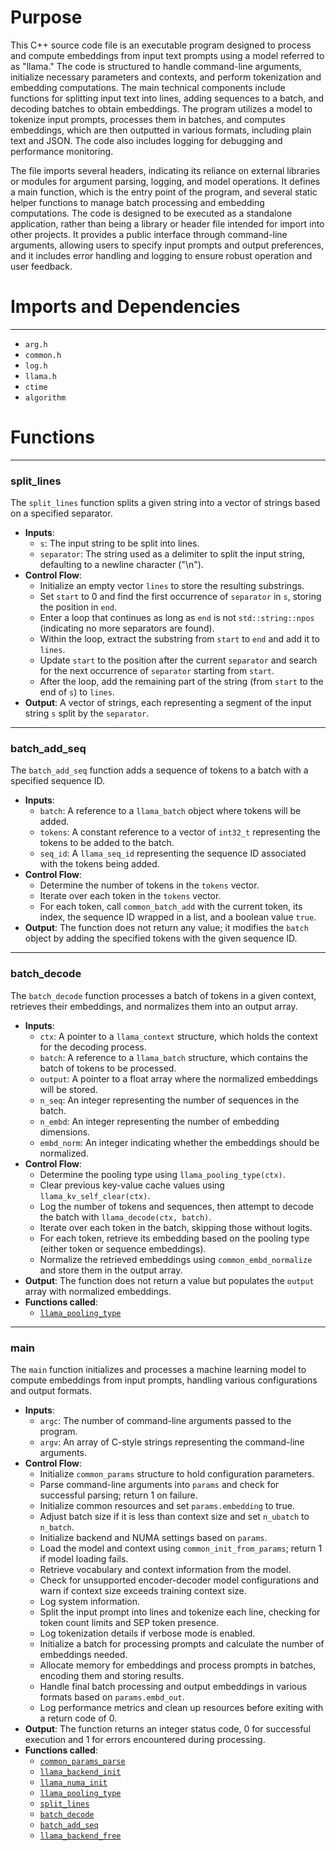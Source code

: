 # Purpose
This C++ source code file is an executable program designed to process and compute embeddings from input text prompts using a model referred to as "llama." The code is structured to handle command-line arguments, initialize necessary parameters and contexts, and perform tokenization and embedding computations. The main technical components include functions for splitting input text into lines, adding sequences to a batch, and decoding batches to obtain embeddings. The program utilizes a model to tokenize input prompts, processes them in batches, and computes embeddings, which are then outputted in various formats, including plain text and JSON. The code also includes logging for debugging and performance monitoring.

The file imports several headers, indicating its reliance on external libraries or modules for argument parsing, logging, and model operations. It defines a main function, which is the entry point of the program, and several static helper functions to manage batch processing and embedding computations. The code is designed to be executed as a standalone application, rather than being a library or header file intended for import into other projects. It provides a public interface through command-line arguments, allowing users to specify input prompts and output preferences, and it includes error handling and logging to ensure robust operation and user feedback.
# Imports and Dependencies

---
- `arg.h`
- `common.h`
- `log.h`
- `llama.h`
- `ctime`
- `algorithm`


# Functions

---
### split\_lines<!-- {{#callable:split_lines}} -->
The `split_lines` function splits a given string into a vector of strings based on a specified separator.
- **Inputs**:
    - `s`: The input string to be split into lines.
    - `separator`: The string used as a delimiter to split the input string, defaulting to a newline character ("\n").
- **Control Flow**:
    - Initialize an empty vector `lines` to store the resulting substrings.
    - Set `start` to 0 and find the first occurrence of `separator` in `s`, storing the position in `end`.
    - Enter a loop that continues as long as `end` is not `std::string::npos` (indicating no more separators are found).
    - Within the loop, extract the substring from `start` to `end` and add it to `lines`.
    - Update `start` to the position after the current `separator` and search for the next occurrence of `separator` starting from `start`.
    - After the loop, add the remaining part of the string (from `start` to the end of `s`) to `lines`.
- **Output**: A vector of strings, each representing a segment of the input string `s` split by the `separator`.


---
### batch\_add\_seq<!-- {{#callable:batch_add_seq}} -->
The `batch_add_seq` function adds a sequence of tokens to a batch with a specified sequence ID.
- **Inputs**:
    - `batch`: A reference to a `llama_batch` object where tokens will be added.
    - `tokens`: A constant reference to a vector of `int32_t` representing the tokens to be added to the batch.
    - `seq_id`: A `llama_seq_id` representing the sequence ID associated with the tokens being added.
- **Control Flow**:
    - Determine the number of tokens in the `tokens` vector.
    - Iterate over each token in the `tokens` vector.
    - For each token, call `common_batch_add` with the current token, its index, the sequence ID wrapped in a list, and a boolean value `true`.
- **Output**: The function does not return any value; it modifies the `batch` object by adding the specified tokens with the given sequence ID.


---
### batch\_decode<!-- {{#callable:batch_decode}} -->
The `batch_decode` function processes a batch of tokens in a given context, retrieves their embeddings, and normalizes them into an output array.
- **Inputs**:
    - `ctx`: A pointer to a `llama_context` structure, which holds the context for the decoding process.
    - `batch`: A reference to a `llama_batch` structure, which contains the batch of tokens to be processed.
    - `output`: A pointer to a float array where the normalized embeddings will be stored.
    - `n_seq`: An integer representing the number of sequences in the batch.
    - `n_embd`: An integer representing the number of embedding dimensions.
    - `embd_norm`: An integer indicating whether the embeddings should be normalized.
- **Control Flow**:
    - Determine the pooling type using `llama_pooling_type(ctx)`.
    - Clear previous key-value cache values using `llama_kv_self_clear(ctx)`.
    - Log the number of tokens and sequences, then attempt to decode the batch with `llama_decode(ctx, batch)`.
    - Iterate over each token in the batch, skipping those without logits.
    - For each token, retrieve its embedding based on the pooling type (either token or sequence embeddings).
    - Normalize the retrieved embeddings using `common_embd_normalize` and store them in the output array.
- **Output**: The function does not return a value but populates the `output` array with normalized embeddings.
- **Functions called**:
    - [`llama_pooling_type`](../../include/llama.h.driver.md#llama_pooling_type)


---
### main<!-- {{#callable:main}} -->
The `main` function initializes and processes a machine learning model to compute embeddings from input prompts, handling various configurations and output formats.
- **Inputs**:
    - `argc`: The number of command-line arguments passed to the program.
    - `argv`: An array of C-style strings representing the command-line arguments.
- **Control Flow**:
    - Initialize `common_params` structure to hold configuration parameters.
    - Parse command-line arguments into `params` and check for successful parsing; return 1 on failure.
    - Initialize common resources and set `params.embedding` to true.
    - Adjust batch size if it is less than context size and set `n_ubatch` to `n_batch`.
    - Initialize backend and NUMA settings based on `params`.
    - Load the model and context using `common_init_from_params`; return 1 if model loading fails.
    - Retrieve vocabulary and context information from the model.
    - Check for unsupported encoder-decoder model configurations and warn if context size exceeds training context size.
    - Log system information.
    - Split the input prompt into lines and tokenize each line, checking for token count limits and SEP token presence.
    - Log tokenization details if verbose mode is enabled.
    - Initialize a batch for processing prompts and calculate the number of embeddings needed.
    - Allocate memory for embeddings and process prompts in batches, encoding them and storing results.
    - Handle final batch processing and output embeddings in various formats based on `params.embd_out`.
    - Log performance metrics and clean up resources before exiting with a return code of 0.
- **Output**: The function returns an integer status code, 0 for successful execution and 1 for errors encountered during processing.
- **Functions called**:
    - [`common_params_parse`](../../common/arg.cpp.driver.md#common_params_parse)
    - [`llama_backend_init`](../../src/llama.cpp.driver.md#llama_backend_init)
    - [`llama_numa_init`](../../src/llama.cpp.driver.md#llama_numa_init)
    - [`llama_pooling_type`](../../include/llama.h.driver.md#llama_pooling_type)
    - [`split_lines`](#split_lines)
    - [`batch_decode`](#batch_decode)
    - [`batch_add_seq`](#batch_add_seq)
    - [`llama_backend_free`](../../src/llama.cpp.driver.md#llama_backend_free)


